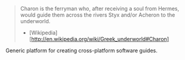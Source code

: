 > Charon is the ferryman who, after receiving a soul from Hermes, would guide
> them across the rivers Styx and/or Acheron to the underworld.
> - [Wikipedia][http://en.wikipedia.org/wiki/Greek_underworld#Charon]

Generic platform for creating cross-platform software guides.
